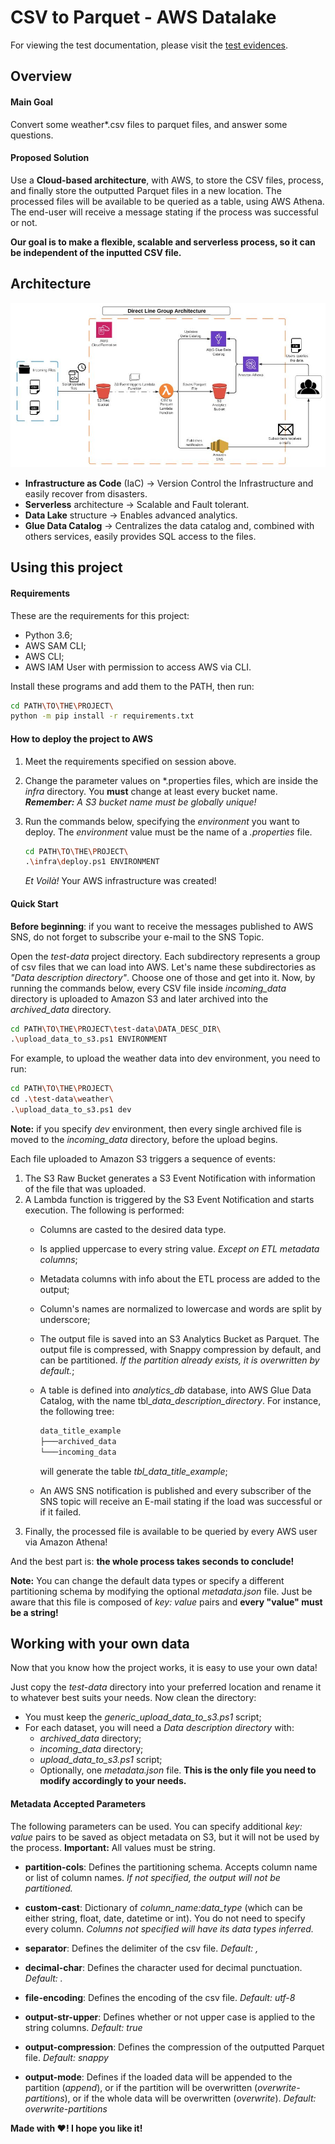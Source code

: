 # CSV to Parquet - AWS Datalake

For viewing the test documentation, please visit the [test evidences](https://github.com/paulohsilvapinto/phsp-dlg-python-test/tree/master/docs/test-evidences/TestEvidences.pdf).

## Overview

#### Main Goal

Convert some weather*.csv files to parquet files, and answer some questions.

#### Proposed Solution

Use a **Cloud-based architecture**, with AWS, to store the CSV files, process, and finally store the outputted Parquet files in a new location. The processed files will be available to be queried as a table, using AWS Athena. The end-user will receive a message stating if the process was successful or not.

**Our goal is to make a flexible, scalable and serverless process, so it can be independent of the inputted CSV file.**

## Architecture

![Project Architecture](/docs/images/architecture.jpg)

* **Infrastructure as Code** (IaC) -> Version Control the Infrastructure and easily recover from disasters.
* **Serverless** architecture -> Scalable and Fault tolerant.
* **Data Lake** structure -> Enables advanced analytics.
* **Glue Data Catalog** -> Centralizes the data catalog and, combined with others services, easily provides SQL access to the files.

## Using this project

#### Requirements

These are the requirements for this project:

* Python 3.6;
* AWS SAM CLI;
* AWS CLI;
* AWS IAM User with permission to access AWS via CLI.

Install these programs and add them to the PATH, then run:

```bash
cd PATH\TO\THE\PROJECT\
python -m pip install -r requirements.txt
```

#### How to deploy the project to AWS

1. Meet the requirements specified on session above.
2. Change the parameter values on \*.properties files, which are inside the *infra* directory. You **must** change at least every bucket name.
   ***Remember:*** *A S3 bucket name must be globally unique!*
3. Run the commands below, specifying the *environment* you want to deploy. The *environment* value must be the name of a *.properties* file.  

   ```bash
   cd PATH\TO\THE\PROJECT\
   .\infra\deploy.ps1 ENVIRONMENT
   ```

   *Et Voilà!* Your AWS infrastructure was created!

#### Quick Start

**Before beginning**: if you want to receive the messages published to AWS SNS, do not forget to subscribe your e-mail to the SNS Topic.

Open the *test-data* project directory. Each subdirectory represents a group of csv files that we can load into AWS. Let's name these subdirectories as *"Data description directory"*. Choose one of those and get into it.
Now, by running the commands below, every CSV file inside *incoming_data* directory is uploaded to Amazon S3 and later archived into the *archived_data* directory.

```bash
cd PATH\TO\THE\PROJECT\test-data\DATA_DESC_DIR\
.\upload_data_to_s3.ps1 ENVIRONMENT
```

For example, to upload the weather data into dev environment, you need to run:

```bash
cd PATH\TO\THE\PROJECT\
cd .\test-data\weather\
.\upload_data_to_s3.ps1 dev
```

**Note:** if you specify *dev* environment, then every single archived file is moved to the *incoming_data* directory, before the upload begins.

Each file uploaded to Amazon S3 triggers a sequence of events:

1. The S3 Raw Bucket generates a S3 Event Notification with information of the file that was uploaded.
2. A Lambda function is triggered by the S3 Event Notification and starts execution. The following is performed:
   * Columns are casted to the desired data type.
   * Is applied uppercase to every string value. *Except on ETL metadata columns*;
   * Metadata columns with info about the ETL process are added to the output;
   * Column's names are normalized to lowercase and words are split by underscore;
   * The output file is saved into an S3 Analytics Bucket as Parquet. The output file is compressed, with Snappy compression by default, and can be partitioned. *If the partition already exists, it is overwritten by default.*;
   * A table is defined into *analytics_db* database, into AWS Glue Data Catalog, with the name tbl_*data_description_directory*. For instance, the following tree:  

        ```bash
        data_title_example
        ├───archived_data
        └───incoming_data
        ```

        will generate the table *tbl_data_title_example*;
   * An AWS SNS notification is published and every subscriber of the SNS topic will receive an E-mail stating if the load was successful or if it failed.
3. Finally, the processed file is available to be queried by every AWS user via Amazon Athena!

And the best part is: **the whole process takes seconds to conclude!**

**Note:** You can change the default data types or specify a different partitioning schema by modifying the optional *metadata.json* file. Just be aware that this file is composed of *key: value* pairs and **every "value" must be a string!**

## Working with your own data

Now that you know how the project works, it is easy to use your own data!

Just copy the *test-data* directory into your preferred location and rename it to whatever best suits your needs. Now clean the directory:

* You must keep the *generic_upload_data_to_s3.ps1* script;
* For each dataset, you will need a *Data description directory* with:
  * *archived_data* directory;
  * *incoming_data* directory;
  * *upload_data_to_s3.ps1* script;
  * Optionally, one *metadata.json* file. **This is the only file you need to modify accordingly to your needs.**

#### Metadata Accepted Parameters

The following parameters can be used. You can specify additional *key: value* pairs to be saved as object metadata on S3, but it will not be used by the process.
**Important:** All values must be string.

* **partition-cols**: Defines the partitioning schema. Accepts column name or list of column names. *If not specified, the output will not be partitioned.*  
* **custom-cast**: Dictionary of *column_name:data_type* (which can be either string, float, date, datetime or int). You do not need to specify every column. *Columns not specified will have its data types inferred.*  
* **separator**: Defines the delimiter of the csv file. *Default: ,*  
* **decimal-char**: Defines the character used for decimal punctuation. *Default: .*  
* **file-encoding**: Defines the encoding of the csv file. *Default: utf-8*

* **output-str-upper**: Defines whether or not upper case is applied to the string columns. *Default: true*  
* **output-compression**: Defines the compression of the outputted Parquet file. *Default: snappy*  
* **output-mode**: Defines if the loaded data will be appended to the partition (*append*), or if the partition will be overwritten (*overwrite-partitions*), or if the whole data will be overwritten (*overwrite*). *Default: overwrite-partitions*

**Made with :heart:! I hope you like it!**
